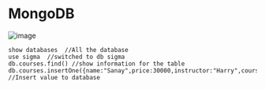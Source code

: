 # MongoDB

![image](https://github.com/Asifekhlaque/MongoDB/assets/132199879/028a00b5-05c0-46e0-a126-4e10b6468a6e)
```monogdb
show databases  //All the database
use sigma  //switched to db sigma
db.courses.find() //show information for the table
db.courses.insertOne({name:"Sanay",price:30000,instructor:"Harry",coursename:"Java"}) //Insert value to database
```
